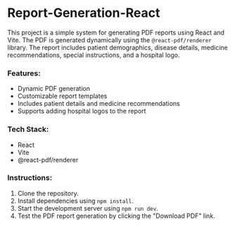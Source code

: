 
# Report-Generation-React
This project is a simple system for generating PDF reports using React and Vite. The PDF is generated dynamically using the `@react-pdf/renderer` library. The report includes patient demographics, disease details, medicine recommendations, special instructions, and a hospital logo.
### Features:
- Dynamic PDF generation
- Customizable report templates
- Includes patient details and medicine recommendations
- Supports adding hospital logos to the report

### Tech Stack:
- React
- Vite
- @react-pdf/renderer

### Instructions:
1. Clone the repository.
2. Install dependencies using `npm install`.
3. Start the development server using `npm run dev`.
4. Test the PDF report generation by clicking the "Download PDF" link.

